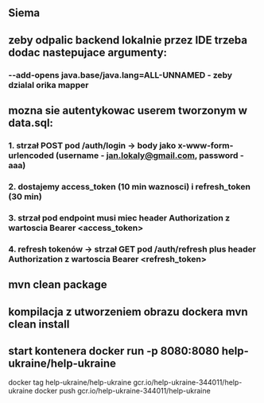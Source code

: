 ## Siema
## zeby odpalic backend lokalnie przez IDE trzeba dodac nastepujace argumenty:
### --add-opens java.base/java.lang=ALL-UNNAMED - zeby dzialal orika mapper
## mozna sie autentykowac userem tworzonym w data.sql:
### 1. strzał POST pod /auth/login -> body jako x-www-form-urlencoded (username - jan.lokaly@gmail.com, password - aaa)
### 2. dostajemy access_token (10 min waznosci) i refresh_token (30 min)
### 3. strzał pod endpoint musi miec header Authorization z wartoscia Bearer <access_token>
### 4. refresh tokenów -> strzał GET pod /auth/refresh plus header Authorization z wartoscia Bearer <refresh_token>
##  mvn clean package
## kompilacja z utworzeniem obrazu dockera mvn clean install
## start kontenera docker run  -p 8080:8080 help-ukraine/help-ukraine 


docker tag help-ukraine/help-ukraine gcr.io/help-ukraine-344011/help-ukraine
docker push gcr.io/help-ukraine-344011/help-ukraine